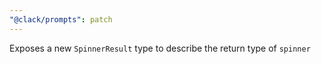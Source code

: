 ```yaml
---
"@clack/prompts": patch
---
```


Exposes a new `SpinnerResult` type to describe the return type of `spinner`
